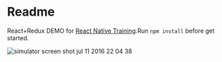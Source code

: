 Readme
=================
React+Redux DEMO for [React Native Training](https://www.gitbook.com/book/unbug/react-native-training/details).Run `npm install` before get started.

![simulator screen shot jul 11 2016 22 04 38](https://cloud.githubusercontent.com/assets/799578/16733293/85ce4a7e-47b3-11e6-8d8a-761a9d2f61f1.png)
